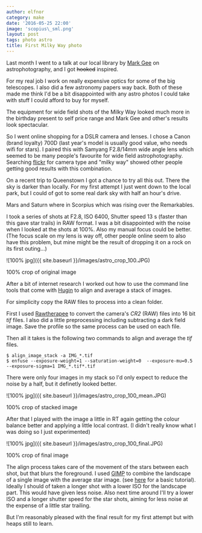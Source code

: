 ```yaml
---
author: elfnor
category: make
date: '2016-05-25 22:00'
image: 'scopius\_sml.png'
layout: post
tags: photo astro
title: First Milky Way photo
---
```


Last month I went to a talk at our local library by [Mark Gee](http://theartofnight.com/) on astrophotography, and I got <s>hooked</s> inspired.

For my real job I work on really expensive optics for some of the big telescopes. I also did a few astronomy papers way back. Both of these made me think I\'d be a bit disappointed with any astro photos I could take with stuff I could afford to buy for myself.

The equipment for wide field shots of the Milky Way looked much more in the birthday present to self price range and Mark Gee and other\'s results look spectacular.

So I went online shopping for a DSLR camera and lenses. I chose a Canon (brand loyalty) 700D (last year\'s model is usually good value, who needs wifi for stars). I paired this with Samyang F2.8/14mm wide angle lens which seemed to be many people\'s favourite for wide field astrophotography. Searching [flickr](https://www.flickr.com/search/?q=milky+way&cm=canon%2Feos_700d) for camera type and \"milky way\" showed other people getting good results with this combination.

On a recent trip to Queenstown I got a chance to try all this out. There the sky is darker than locally. For my first attempt I just went down to the local park, but I could of got to some real dark sky with half an hour\'s drive.

Mars and Saturn where in Scorpius which was rising over the Remarkables.

I took a series of shots at F2.8, ISO 6400, Shutter speed 13 s (faster than this gave star trails) in RAW format. I was a bit disappointed with the noise when I looked at the shots at 100%. Also my manual focus could be better. (The focus scale on my lens is way off, other people online seem to also have this problem, but mine might be the result of dropping it on a rock on its first outing\...)

![100% jpg]({{ site.baseurl }}/images/astro_crop_100.JPG)

100% crop of original image

After a bit of internet research I worked out how to use the command line tools that come with [Hugin](http://hugin.sourceforge.net/) to align and average a stack of images.

For simplicity copy the RAW files to process into a clean folder.

First I used [Rawtherapee](http://rawtherapee.com/blog/features) to convert the camera\'s *CR2* (RAW) files into 16 bit *tif* files. I also did a little preprocessing including subtracting a dark field image. Save the profile so the same process can be used on each file.

Then all it takes is the following two commands to align and average the *tif* files.

    $ align_image_stack -a IMG_*.tif
    $ enfuse --exposure-weight=1 --saturation-weight=0  --exposure-mu=0.5 --exposure-sigma=1 IMG_*.tif*.tif

There were only four images in my stack so I\'d only expect to reduce the noise by a half, but it definetly looked better.

![100% jpg]({{ site.baseurl }}/images/astro_crop_100_mean.JPG)

100% crop of stacked image

After that I played with the image a little in RT again getting the colour balance better and applying a little local contrast. (I didn\'t really know what I was doing so I just experimented)

![100% jpg]({{ site.baseurl }}/images/astro_crop_100_final.JPG)

100% crop of final image

The align process takes care of the movement of the stars between each shot, but that blurs the foreground. I used [GIMP](https://www.gimp.org/) to combine the landscape of a single image with the average star image. (see [here](https://www.gimp.org/tutorials/Layer_Masks/) for a basic tutorial). Ideally I should of taken a longer shot with a lower ISO for the landscape part. This would have given less noise. Also next time around I\'ll try a lower ISO and a longer shutter speed for the star shots, aiming for less noise at the expense of a little star trailing.

But I\'m reasonably pleased with the final result for my first attempt but with heaps still to learn.

